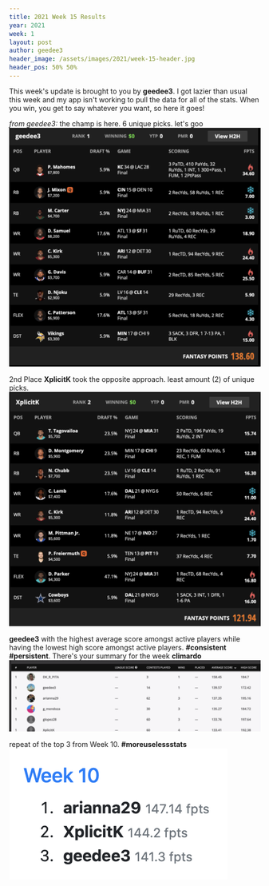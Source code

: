 ```yaml
---
title: 2021 Week 15 Results
year: 2021
week: 1
layout: post
author: geedee3
header_image: /assets/images/2021/week-15-header.jpg
header_pos: 50% 50%
---
```

This week's update is brought to you by **geedee3**. I got lazier than usual this week and my app isn't working to pull the data for all of the stats. When you win, you get to say whatever you want, so here it goes!

*from geedee3:*
the champ is here. 6 unique picks. let's goo  
![screenshot1](/assets/images/2021/week-15-screenshot1.png)

2nd Place **XplicitK** took the opposite approach. least amount (2) of unique picks.  
![screenshot2](/assets/images/2021/week-15-screenshot2.png)

**geedee3** with the highest average score amongst active players while having the lowest high score amongst active players. **#consistent** **#persistent**. There's your summary for the week **climardo**  
![screenshot3](/assets/images/2021/week-15-screenshot3.png)

repeat of the top 3 from Week 10. **#moreuselessstats**  
![screenshot4](/assets/images/2021/week-15-screenshot4.png)

